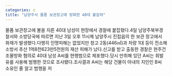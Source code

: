 ```yaml
---
categories: c
title: "남양주서 물품 보관창고에 방화한 40대 붙잡혀"
---
```

물품 보관창고에 불을 지른 40대 남성이 현장에서 경찰에 붙잡혔다.4일 남양주북부경찰서와 소방당국에 따르면 지난 3일 오후 11시께 남양주시 진접읍의 한 보관 창고에서 화재가 발생했다.다행히 인명피해는 없었지만 창고 2동(446㎡)과 차량 1대 등이 전소해 소방서 추산 1억8천623만5천원의 재산 피해가 났다.신고를 받고 출동한 경찰은 현주건조물방화 혐의로 40대 남성 A씨를 현행범으로 체포했다.당시 만취해 있던 A씨는 휘발유를 사용해 범행한 것으로 조사됐다.조사결과 A씨는 해당 건물이 아내의 지인인 B씨 소유인 줄 알고 범행을 저